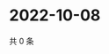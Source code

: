 # 2022-10-08

共 0 条

<!-- BEGIN WEIBO -->
<!-- 最后更新时间 Sat Oct 08 2022 10:54:47 GMT+0800 (China Standard Time) -->

<!-- END WEIBO -->
